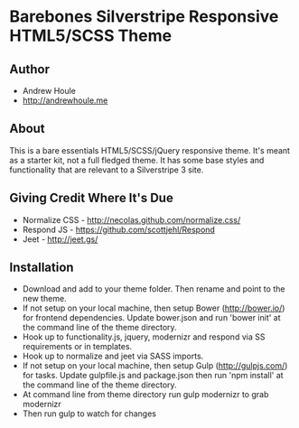 Barebones Silverstripe Responsive HTML5/SCSS Theme
====================

## Author
* Andrew Houle
* http://andrewhoule.me

## About
This is a bare essentials HTML5/SCSS/jQuery responsive theme. It's meant as a starter kit, not a full fledged theme. It has some base styles and functionality that are relevant to a Silverstripe 3 site.

## Giving Credit Where It's Due
* Normalize CSS - http://necolas.github.com/normalize.css/
* Respond JS - https://github.com/scottjehl/Respond
* Jeet - http://jeet.gs/

## Installation
* Download and add to your theme folder. Then rename and point to the new theme.
* If not setup on your local machine, then setup Bower (http://bower.io/) for frontend dependencies. Update bower.json and run 'bower init' at the command line of the theme directory.
* Hook up to functionality.js, jquery, modernizr and respond via SS requirements or in templates.
* Hook up to normalize and jeet via SASS imports.
* If not setup on your local machine, then setup Gulp (http://gulpjs.com/) for tasks. Update gulpfile.js and package.json then run 'npm install' at the command line of the theme directory.
* At command line from theme directory run gulp modernizr to grab modernizr
* Then run gulp to watch for changes